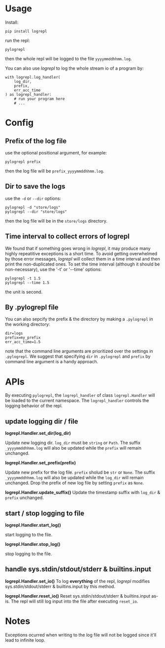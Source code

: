 # Usage
Install:
```
pip install logrepl
```

run the repl:
```
pylogrepl
```

then the whole repl will be logged to the file `yyyymmddhhmm.log`.

You can also use *logrepl* to log the whole stream io of a program by:

```
with logrepl.log_handler(
    log_dir,
    prefix,
    err_acc_time
) as logrepl_handler:
    # run your program here
    # ...
```

# Config

## Prefix of the log file

use the optional positional argument, for example:
```
pylogrepl prefix
```

then the log file will be `prefix_yyyymmddhhmm.log`.

## Dir to save the logs

use the `-d` or `--dir` options:
```
pylogrepl -d "store/logs"
pylogrepl --dir "store/logs"
```

then the log file will be in the `store/logs` directory.

## Time interval to collect errors of logrepl

We found that if something goes wrong in *logrepl*, it may produce many highly repeatitive exceptions is a short time. To avoid getting overwhelmed by those error messages, *logrepl* will collect them in a time interval and then print the non-duplicated ones. To set the time interval (although it should be non-necessary), use the '-t' or '--time' options:

```
pylogrepl -t 1.5
pylogrepl --time 1.5
```

the unit is second.

## By .pylogrepl file

You can also sepcify the prefix & the directory by making a `.pylogrepl` in the working directory:

```
dir=logs
prefix=my_prefix
err_acc_time=1.5
```

note that the command line arguments are prioritized over the settings in `.pylogrepl`. We suggest that specifying `dir` in `.pylogrepl` and `prefix` by command line argument is a handy approach.

# APIs

By executing `pylogrepl`, the `logrepl_handler` of class `logrepl.Handler` will be loaded to the current namespace. The `logrepl_handler` controls the logging behavior of the repl.

## update logging dir / file

**logrepl.Handler.set_dir(log_dir)**

Update new logging dir. `log_dir` must be `string` or `Path`. The suffix `_yyyymmddhhmm.log` will also be updated while the `prefix` will remain unchanged.

**logrepl.Handler.set_prefix(prefix)**

Update new prefix for the log file. `prefix` sholud be `str` or `None`. The suffix `_yyyymmddhhmm.log` will also be updated while the `log_dir` will remain unchanged. Drop the prefix of new log file by setting `prefix` as `None`.

**logrepl.Handler.update_suffix()**
Update the timestamp suffix with `log_dir` & `prefix` unchanged.

## start / stop logging to file

**logrepl.Handler.start_log()**

start logging to the file.

**logrepl.Handler.stop_log()**

stop logging to the file.

## handle sys.stdin/stdout/stderr & builtins.input

**logrepl.Handler.set_io()**
To log **everything** of the repl, *logrepl* modifies sys.stdin/stdout/stderr & builtins.input by this method.

**logrepl.Handler.reset_io()**
Reset sys.stdin/stdout/stderr & builtins.input as-is. The repl will still log input into the file after executing `reset_io`.

# Notes

Exceptions ocurred when writing to the log file will not be logged since it'll lead to infinite loop.

